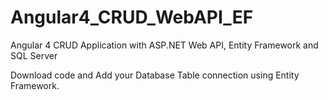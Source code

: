 # Angular4_CRUD_WebAPI_EF
Angular 4 CRUD Application with ASP.NET Web API, Entity Framework and SQL Server

Download code and Add your Database Table connection using Entity Framework.
